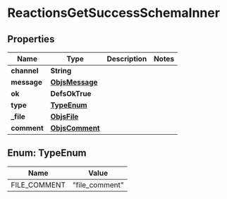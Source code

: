 

# ReactionsGetSuccessSchemaInner


## Properties

| Name | Type | Description | Notes |
|------------ | ------------- | ------------- | -------------|
|**channel** | **String** |  |  |
|**message** | [**ObjsMessage**](ObjsMessage.md) |  |  |
|**ok** | **DefsOkTrue** |  |  |
|**type** | [**TypeEnum**](#TypeEnum) |  |  |
|**_file** | [**ObjsFile**](ObjsFile.md) |  |  |
|**comment** | [**ObjsComment**](ObjsComment.md) |  |  |



## Enum: TypeEnum

| Name | Value |
|---- | -----|
| FILE_COMMENT | &quot;file_comment&quot; |



